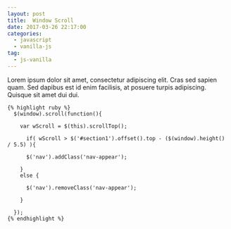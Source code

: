 ```yaml
---
layout: post
title:  Window Scroll
date: 2017-03-26 22:17:00
categories:
  - javascript
  - vanilla-js
tag:
  - js-vanilla
---
```

Lorem ipsum dolor sit amet, consectetur adipiscing elit. Cras sed sapien quam. Sed dapibus est id enim facilisis, at posuere turpis adipiscing. Quisque sit amet dui dui.

<!-- code -->
    {% highlight ruby %}
      $(window).scroll(function(){

        var wScroll = $(this).scrollTop();

          if( wScroll > $('#section1').offset().top - ($(window).height() / 5.5) ){

          $('nav').addClass('nav-appear');

        }
        else {

          $('nav').removeClass('nav-appear');

        }

      });
    {% endhighlight %}
<!-- code -->
